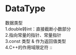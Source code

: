# DataType
数据类型 <br>
1.double转int：直接截断小数部分 <br>
2.指向常量的指针、常量指针 <br>
3.const 类型 & 作为返回值类型 <br>
4.C++的作用域限定符 ::  <br>
